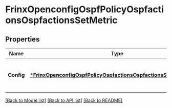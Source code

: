 # FrinxOpenconfigOspfPolicyOspfactionsOspfactionsSetMetric

## Properties
Name | Type | Description | Notes
------------ | ------------- | ------------- | -------------
**Config** | [***FrinxOpenconfigOspfPolicyOspfactionsOspfactionsSetmetricConfig**](frinx.openconfig.ospf.policy.ospfactions.ospfactions.setmetric.Config.md) | Optional[Configuration parameters relating to setting the OSPF metric] REF:Optional.empty | [optional] [default to null]

[[Back to Model list]](../README.md#documentation-for-models) [[Back to API list]](../README.md#documentation-for-api-endpoints) [[Back to README]](../README.md)


